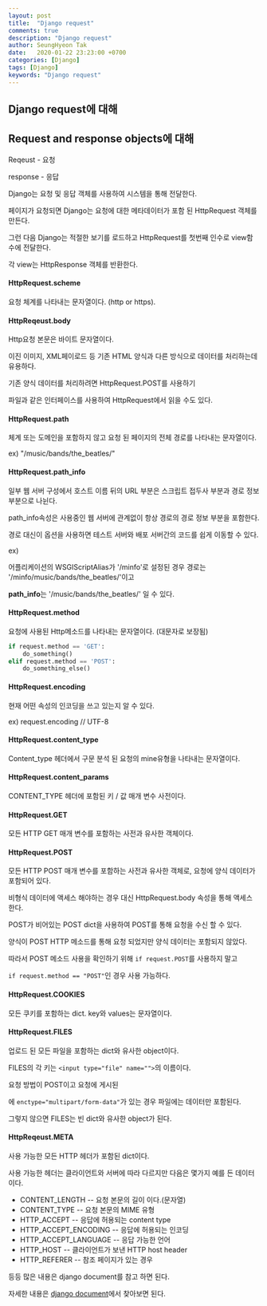 ```yaml
---
layout: post
title:  "Django request"
comments: true
description: "Django request"
author: SeungHyeon Tak
date:   2020-01-22 23:23:00 +0700
categories: [Django]
tags: [Django]
keywords: "Django request"
---
```

## Django request에 대해

## Request and response objects에 대해

Reqeust - 요청

response - 응답

Django는 요청 및 응답 객체를 사용하여 시스템을 통해 전달한다.

페이지가 요청되면 Django는 요청에 대한 메타데이터가 포함 된 HttpRequest 객체를 만든다.

그런 다음 Django는 적절한 보기를 로드하고 HttpRequest를 첫번째 인수로 view함수에 전달한다.

각 view는 HttpResponse 객체를 반환한다.

#### HttpRequest.scheme

요청 체계를 나타내는 문자열이다. (http or https).


#### HttpReqeust.body

Http요청 본문은 바이트 문자열이다.

이진 이미지, XML페이로드 등 기존 HTML 양식과 다른 방식으로 데이터를 처리하는데 유용하다.

기존 양식 데이터를 처리하려면 HttpRequest.POST를 사용하기

파일과 같은 인터페이스를 사용하여 HttpRequest에서 읽을 수도 있다. 

#### HttpRequest.path

체계 또는 도메인을 포함하지 않고 요청 된 페이지의 전체 경로를 나타내는 문자열이다.

ex)  "/music/bands/the_beatles/"

#### HttpRequest.path_info

일부 웹 서버 구성에서 호스트 이름 뒤의 URL 부분은 스크립트 접두사 부분과 경로 정보 부분으로 나뉜다.

path_info속성은 사용중인 웹 서버에 관계없이 항상 경로의 경로 정보 부분을 포함한다.

경로 대신이 옵션을 사용하면 테스트 서버와 배포 서버간의 코드를 쉽게 이동할 수 있다.

ex) 

어플리케이션의 WSGIScriptAlias가 '/minfo'로 설정된 경우 경로는 '/minfo/music/bands/the_beatles/'이고 

**path_info**는 '/music/bands/the_beatles/' 일 수 있다.

#### HttpRequest.method

요청에 사용된 Http메소드를 나타내는 문자열이다. (대문자로 보장됨)

```python
if request.method == 'GET':
    do_something()
elif request.method == 'POST':
    do_something_else()
```

#### HttpRequest.encoding

현재 어떤 속성의 인코딩을 쓰고 있는지 알 수 있다.

ex) request.encoding // UTF-8

#### HttpRequest.content_type

Content_type 헤더에서 구문 분석 된 요청의 mine유형을 나타내는 문자열이다.

#### HttpRequest.content_params

CONTENT_TYPE 헤더에 포함된 키 / 값 매개 변수 사전이다.

#### HttpRequest.GET

모든 HTTP GET 매개 변수를 포함하는 사전과 유사한 객체이다.

#### HttpRequest.POST

모든 HTTP POST 매개 변수를 포함하는 사전과 유사한 객체로, 요청에 양식 데이터가 포함되어 있다.

비형식 데이터에 액세스 해야하는 경우 대신 HttpRequest.body 속성을 통해 액세스 한다.

POST가 비어있는 POST dict을 사용하여 POST를 통해 요청을 수신 할 수 있다.

양식이 POST HTTP 메소드를 통해 요청 되었지만 양식 데이터는 포함되지 않았다.

따라서 POST 메소드 사용을 확인하기 위해 `if request.POST`를 사용하지 말고

`if request.method == "POST"`인 경우 사용 가능하다.

#### HttpRequest.COOKIES

모든 쿠키를 포함하는 dict. key와 values는 문자열이다.

#### HttpRequest.FILES 

업로드 된 모든 파일을 포함하는 dict와 유사한 object이다.

FILES의 각 키는 `<input type="file" name="">`의 이름이다.

요청 방법이 POST이고 요청에 게시된 <form>에 `enctype="multipart/form-data"`가 있는 경우 파일에는 데이터만 포함된다. 

그렇지 않으면 FILES는 빈 dict와 유사한 object가 된다.

#### HttpReqeust.META

사용 가능한 모든 HTTP 헤더가 포함된 dict이다.

사용 가능한 헤더는 클라이언트와 서버에 따라 다르지만 다음은 몇가지 예를 든 데이터이다.

* CONTENT_LENGTH -- 요청 본문의 길이 이다.(문자열)
* CONTENT_TYPE -- 요청 본문의 MIME 유형
* HTTP_ACCEPT -- 응답에 허용되는 content type
* HTTP_ACCEPT_ENCODING -- 응답에 허용되는 인코딩
* HTTP_ACCEPT_LANGUAGE -- 응답 가능한 언어
* HTTP_HOST -- 클라이언트가 보낸 HTTP host header
* HTTP_REFERER -- 참조 페이지가 있는 경우

등등 많은 내용은 django document를 참고 하면 된다.

자세한 내용은 [django document](https://docs.djangoproject.com/ko/3.0/ref/request-response/#django.http.HttpRequest)에서 찾아보면 된다.

